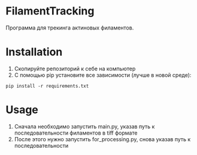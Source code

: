 # FilamentTracking

Программа для трекинга актиновых филаментов. 

# Installation

1. Скопируйте репозиторий к себе на компьютер 
2. С помощью pip установите все зависимости (лучше в новой среде): 

```
pip install -r requirements.txt
```

# Usage 

1. Сначала необходимо запустить main.py, указав путь к последовательности филаментов в tiff формате
2. После этого нужно запустить for_processing.py, снова указав путь к последовательности
